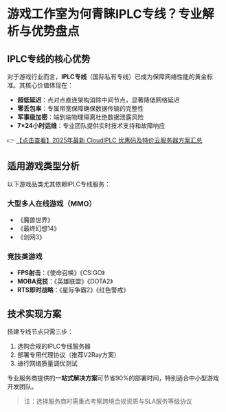 # 游戏工作室为何青睐IPLC专线？专业解析与优势盘点

## IPLC专线的核心优势

对于游戏行业而言，**IPLC专线**（国际私有专线）已成为保障网络性能的黄金标准。其核心价值体现在：

- **超低延迟**：点对点直连架构消除中间节点，显著降低网络延迟
- **零丢包率**：专属带宽保障确保数据传输的完整性
- **军事级加密**：端到端物理隔离杜绝数据泄露风险
- **7×24小时运维**：专业团队提供实时技术支持和故障响应

👉 [【点击查看】2025年最新 CloudIPLC 优惠码及特价云服务器方案汇总](https://bit.ly/cloudiplc)

## 适用游戏类型分析

以下游戏品类尤其依赖IPLC专线服务：

### 大型多人在线游戏（MMO）
- 《魔兽世界》
- 《最终幻想14》
- 《剑网3》

### 竞技类游戏
- **FPS射击**：《使命召唤》《CS:GO》
- **MOBA竞技**：《英雄联盟》《DOTA2》
- **RTS即时战略**：《星际争霸2》《红色警戒》

## 技术实现方案

搭建专线节点只需三步：
1. 选购合规的IPLC专线服务器
2. 部署专用代理协议（推荐V2Ray方案）
3. 进行网络质量调优测试

专业服务商提供的**一站式解决方案**可节省90%的部署时间，特别适合中小型游戏开发团队。

> 注：选择服务商时需重点考察跨境合规资质与SLA服务等级协议
